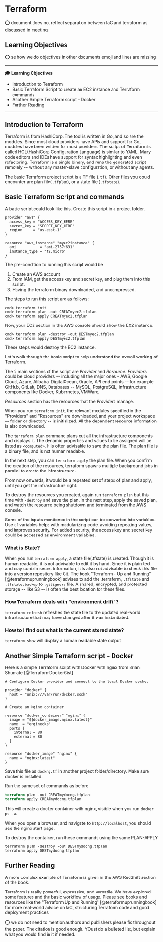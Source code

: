 # Terraform

:o: document does not reflect separation between IaC and terraform as discussed in meeting

## Learning Objectives

:o: se how we do objectives in other documents  emoji and lines are missing

---

**:mortar_board: Learning Objectives**

* Introduction to Terraform
* Basic Terraform Script to create an EC2 instance and Terraform commands
* Another Simple Terraform script - Docker
* Further Reading


---


## Introduction to Terraform

Terraform is from HashiCorp. The tool is written in Go, and so are the
modules. Since most cloud providers have APIs and support for Go,
modules have been written for most providers.  The script of Terraform
is called HCL(HashiCorp Configuration Language) is similar to
YAML. Many code editors and IDEs have support for syntax highlighting
and even refactoring.  Terraform is a single binary, and runs the
generated script remotely -- without any master-slave configuration, or
without any agents.

The basic Terraform project script is a TF file (`.tf`). Other files you
could encounter are plan file`(.tfplan`), or a state file (`.tfstate`).

## Basic Terraform Script and commands


A basic script could look like this. Create this script in a project
folder.

```
provider "aws" {
  access_key = "ACCESS_KEY_HERE"
  secret_key = "SECRET_KEY_HERE"
  region     = "us-east-1"
}

resource "aws_instance" "myec2instance" {
  ami           = "ami-2757f631"
  instance_type = "t2.micro"
}
```

The pre-condition to running this script would be

1. Create an AWS account
2. From IAM, get the access key and secret key, and plug them into this script.
3. Having the terraform binary downloaded, and uncompressed.

The steps to run this script are as follows:

```
cmd> terraform init
cmd> terraform plan -out CREATmyec2.tfplan
cmd> terraform apply CREATmyec2.tfplan
```
Now, your EC2 section in the AWS console should show the EC2 instance.

```
cmd> terraform plan -destroy -out DESTmyec2.tfplan
cmd> terraform apply DESTmyec2.tfplan
```

These steps would destroy the EC2 instance.

Let's walk through the basic script to help understand the overall working of Terraform.

The 2 main sections of the script are *Provider* and *Resource*.
*Providers* could be cloud providers -- including all the major ones -
AWS, Google Cloud, Azure, Alibaba, DigitalOcean, Oracle, API end
points -- for example GitHub, GitLab, DNS, Databases -- MySQL,
PostgreSQL, infrastructure components like Docker, Kubernetes,
VMWare. 

*Resources* section has the resources that the *Providers*
manage.

When you run ```terraform init```, the relevant modules specified in
the "Providers" and "Resources" are downloaded, and your project
workspace  -- folder or directory -- is initialized. All the dependent
resource information is also downloaded.

The ```terraform plan``` command plans out all the infrastructure
components and displays it. The dynamic properties and values to be
assigned will be listed as `<computed>`.  It is often advisable to save
the plan file. The plan file is a binary file, and is not human
readable.

In the next step, you can ```terraform apply``` the plan file. When
you confirm the creation of the resources, terraform spawns multiple
background jobs in parallel to create the infrastructure.

From now onwards, it would be a repeated set of steps of plan and
apply, until you get the infrastructure right.

To destroy the resources you created, again run ```terraform plan```
but this time with ```-destroy``` and save the plan. In the next
step, apply the saved plan, and watch the resource being shutdown and
terminated from the AWS console.

Some of the inputs mentioned in the script can be converted into
variables. Use of variables helps with modularizing code, avoiding
repeating values, and improves security. For added security, the
access key and secret key could be accessed as environment variables.

### What is State?

When you run ```terraform apply```, a state file(.tfstate) is
created. Though it is human readable, it is not advisable to edit it
by hand. Since it is plain text and may contain secret information,
it is also not advisable to check this file into a version repository
like Git. The book "Terraform - Up and Running" [@terraformuprunningbook] advises to
add the .terraform, `.tfstate` and `.tfstate.backup` to `.gitignore` file. A
shared, encrypted, and protected storage -- like S3 -- is often the best
location for these files.

### How Terraform deals with "environment drift"?

```terraform refresh``` refreshes the state file to the updated
real-world infrastructure that may have changed after it was
instantiated.

### How to I find out what is the current stored state?

```terraform show``` will display a human readable state output


## Another Simple Terraform script - Docker


Here is a simple Terraform script with Docker with nginx from Brian Shumate [@TerraformDockerGist]

```
# Configure Docker provider and connect to the local Docker socket

provider "docker" {
  host = "unix:///var/run/docker.sock"
}

# Create an Nginx container

resource "docker_container" "nginx" {
  image = "${docker_image.nginx.latest}"
  name  = "enginecks"
  ports {
    internal = 80
    external = 80
  }
}

resource "docker_image" "nginx" {
  name = "nginx:latest"
}
```

Save this file as `dockng.tf` in another project folder/directory. Make
sure docker is installed.

Run the same set of commands as before

``` terraform init 
terraform plan -out CREATmydocng.tfplan 
terraform apply CREATmydocng.tfplan 
```


This will create a docker container with nginx, visible when you run ```docker ps -a```. 

When you open a browser, and navigate to `http://localhost`, you should see the nginx start page.

To destroy the container, run these commands using the same PLAN-APPLY

```
terraform plan -destroy -out DESTmydocng.tfplan
terraform apply DESTmydocng.tfplan
```

## Further Reading


A more complex example of Terraform is given in the AWS RedShift
section of the book.

Terraform is really powerful, expressive, and versatile. We have
explored some features and the basic workflow of usage.  Please see
books and resources like the "Terraform Up and Running" [@terraformuprunningbook] for more real-world
advice on IaC, structuring Terraform code and good deployment practices.

:o: we do not need to mention authors and publishers please fix throughout the paper. The citation is good enough. YOust do a bulleted list, but explain what you would find in it if needed.
